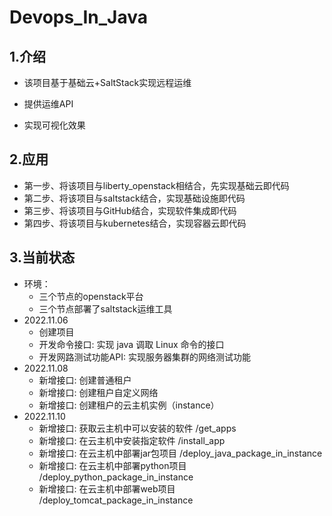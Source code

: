 # Devops_In_Java
## 1.介绍
- 该项目基于基础云+SaltStack实现远程运维

- 提供运维API

- 实现可视化效果

## 2.应用
- 第一步、将该项目与liberty_openstack相结合，先实现基础云即代码
- 第二步、将该项目与saltstack结合，实现基础设施即代码
- 第三步、将该项目与GitHub结合，实现软件集成即代码
- 第四步、将该项目与kubernetes结合，实现容器云即代码

## 3.当前状态
- 环境：
  - 三个节点的openstack平台
  - 三个节点部署了saltstack运维工具
- 2022.11.06 
  - 创建项目
  - 开发命令接口: 实现 java 调取 Linux 命令的接口
  - 开发网路测试功能API: 实现服务器集群的网络测试功能
- 2022.11.08
  - 新增接口: 创建普通租户
  - 新增接口: 创建租户自定义网络
  - 新增接口: 创建租户的云主机实例（instance）
- 2022.11.10
  - 新增接口: 获取云主机中可以安装的软件 /get_apps
  - 新增接口: 在云主机中安装指定软件 /install_app
  - 新增接口: 在云主机中部署jar包项目 /deploy_java_package_in_instance
  - 新增接口: 在云主机中部署python项目 /deploy_python_package_in_instance
  - 新增接口: 在云主机中部署web项目 /deploy_tomcat_package_in_instance
